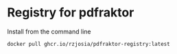 # Registry for pdfraktor

Install from the command line

```bash
docker pull ghcr.io/rzjosia/pdfraktor-registry:latest
```